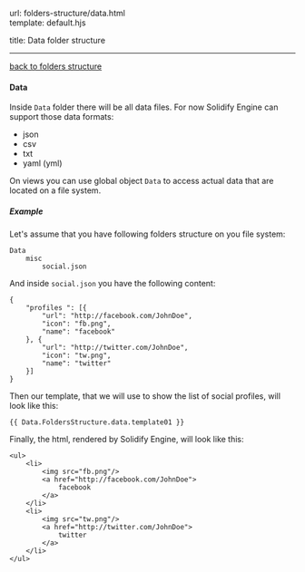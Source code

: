 url:        folders-structure/data.html  
template:   default.hjs

title:      Data folder structure

---

[back to folders structure](/folders-structure.html)

#### Data

Inside `Data` folder there will be all data files. For now Solidify Engine can support those data formats:

- json
- csv
- txt
- yaml (yml)

On views you can use global object `Data` to access actual data that are located on a file system.

##### Example

Let's assume that you have following folders structure on you file system:

```
Data
    misc
        social.json
```

And inside `social.json` you have the following content:

```
{
    "profiles ": [{
        "url": "http://facebook.com/JohnDoe",
        "icon": "fb.png",
        "name": "facebook"
    }, {
        "url": "http://twitter.com/JohnDoe",
        "icon": "tw.png",
        "name": "twitter"
    }]
}
```

Then our template, that we will use to show the list of social profiles, will look like this:

```
{{ Data.FoldersStructure.data.template01 }}
```

Finally, the html, rendered by Solidify Engine, will look like this:

```
<ul>
    <li>
        <img src="fb.png"/>
        <a href="http://facebook.com/JohnDoe">
            facebook
        </a>
    </li>
    <li>
        <img src="tw.png"/>
        <a href="http://twitter.com/JohnDoe">
            twitter
        </a>
    </li>
</ul>
```